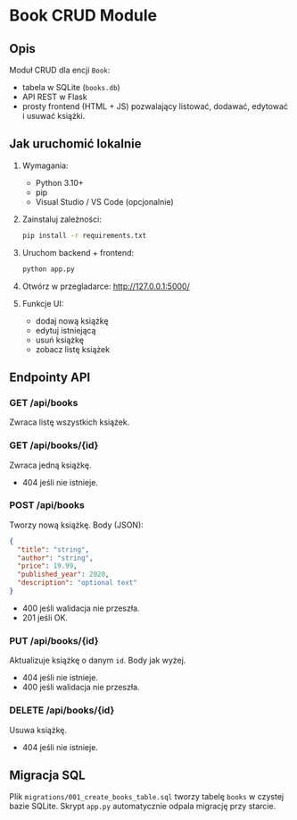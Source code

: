 # Book CRUD Module

## Opis
Moduł CRUD dla encji `Book`:
- tabela w SQLite (`books.db`)
- API REST w Flask
- prosty frontend (HTML + JS) pozwalający listować, dodawać, edytować i usuwać książki.

## Jak uruchomić lokalnie

1. Wymagania:
   - Python 3.10+
   - pip
   - Visual Studio / VS Code (opcjonalnie)

2. Zainstaluj zależności:
   ```bash
   pip install -r requirements.txt
   ```

3. Uruchom backend + frontend:
   ```bash
   python app.py
   ```

4. Otwórz w przegladarce:
   http://127.0.0.1:5000/

5. Funkcje UI:
   - dodaj nową książkę
   - edytuj istniejącą
   - usuń książkę
   - zobacz listę książek

## Endpointy API

### GET /api/books
Zwraca listę wszystkich książek.

### GET /api/books/{id}
Zwraca jedną książkę.
- 404 jeśli nie istnieje.

### POST /api/books
Tworzy nową książkę.
Body (JSON):
```json
{
  "title": "string",
  "author": "string",
  "price": 19.99,
  "published_year": 2020,
  "description": "optional text"
}
```
- 400 jeśli walidacja nie przeszła.
- 201 jeśli OK.

### PUT /api/books/{id}
Aktualizuje książkę o danym `id`.
Body jak wyżej.
- 404 jeśli nie istnieje.
- 400 jeśli walidacja nie przeszła.

### DELETE /api/books/{id}
Usuwa książkę.
- 404 jeśli nie istnieje.

## Migracja SQL
Plik `migrations/001_create_books_table.sql` tworzy tabelę `books` w czystej bazie SQLite.
Skrypt `app.py` automatycznie odpala migrację przy starcie.
